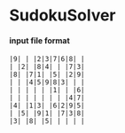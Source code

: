 # SudokuSolver
#### input file format
```
|9| | |2|3|7|6|8| |
| |2| |8|4| | |7|3|
|8| |7|1| |5| |2|9|
| | |4|5|9|8|3| | |
| | | | | |1| | |6|
| | | | | | | |4|7|
|4| |1|3| |6|2|9|5|
| |5| |9|1| |7|3|8|
|3| |8| |5| | | | |
```
